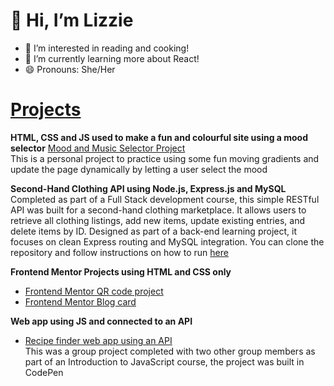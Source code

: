 # 👋 Hi, I’m Lizzie #
- 👀 I’m interested in reading and cooking!
- 🌱 I’m currently learning more about React!
- 😄 Pronouns: She/Her

# <ins>Projects</ins>
**HTML, CSS and JS used to make a fun and colourful site using a mood selector**
[Mood and Music Selector Project](https://github.com/esimscd/mood-project.git) <br>
This is a personal project to practice using some fun moving gradients and update the page dynamically by letting a user select the mood

**Second-Hand Clothing API using Node.js, Express.js and MySQL**
Completed as part of a Full Stack development course, this simple RESTful API was built for a second-hand clothing marketplace. It allows users to retrieve all clothing listings, add new items, update existing entries, and delete items by ID. Designed as part of a back-end learning project, it focuses on clean Express routing and MySQL integration.
You can clone the repository and follow instructions on how to run [here](https://github.com/esimscd/Assignments/tree/main/Assignment-4)

**Frontend Mentor Projects using HTML and CSS only**
* [Frontend Mentor QR code project](https://github.com/esimscd/QRcode.git)
* [Frontend Mentor Blog card](https://github.com/esimscd/BlogCard.git)

**Web app using JS and connected to an API**
* [Recipe finder web app using an API](https://codepen.io/esim343/pen/abgMBGe) <br>
This was a group project completed with two other group members as part of an Introduction to JavaScript course, the project was built in CodePen

